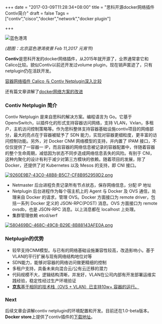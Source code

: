 +++
date = "2017-03-09T11:28:34+08:00"
title = "思科开源docker网络插件Contiv简介"
draft = false
Tags = ["contiv","cisco","docker","network","docker plugin"]

+++

![蓝色港湾](http://olz1di9xf.bkt.clouddn.com/2017021162.jpg)

*(题图：北京蓝色港湾夜景 Feb 11,2017 元宵节)*

**Contiv**是思科开发的docker网络插件，从2015年就开源了，业界通常拿它和Calico比较。貌似Contiv以前还开发过volume plugin，现在销声匿迹了，只有netplugin仍在活跃开发。

[容器网络插件 Calico 与 Contiv Netplugin深入比较](http://dockone.io/article/1935)

还有篇文章讲解了[docker网络方案的改进](http://blog.dataman-inc.com/shurenyun-docker-133/)

### Contiv Netplugin 简介

Contiv Netplugin 是来自思科的解决方案。编程语言为 Go。它基于 OpenvSwitch，以插件化的形式支持容器访问网络，支持 VLAN，Vxlan，多租户，主机访问控制策略等。作为思科整体支持容器基础设施contiv项目的网络部分，最大的亮点在于容器被赋予了 SDN 能力，实现对容器更细粒度，更丰富的访问控制功能。另外，对 Docker CNM 网络模型的支持，并内置了 IPAM 接口，不仅仅提供了一容器一 IP，而且容器的网络信息被记录的容器配置中，伴随着容器的整个生命周期，减低因为状态不同步造成网络信息丢失的风险。有别于 CNI，这种内聚化的设计有利于减少对第三方模块的依赖。随着项目的发展，除了 Docker，还提供了对 Kubernetes 以及 Mesos 的支持，即 CNI 接口。

[![9260E9B7-43C0-48B8-B5C7-CF8B952959D2.png](http://dockerone.com/uploads/article/20161221/c737f78ce7c50c84e49648aaf771a6b4.png)](http://dockerone.com/uploads/article/20161221/c737f78ce7c50c84e49648aaf771a6b4.png)

- Netmaster 后台进程负责记录所有节点状态，保存网络信息，分配 IP 地址
- Netplugin 后台进程作为每个宿主机上的 Agent 与 Docker 及 OVS 通信，处理来自 Docker 的请求，管理 OVS。Docker 方面接口为 remote driver，包括一系列 Docker 定义的 JSON-RPC(POST) 消息。OVS 方面接口为 remote ovsdb，也是 JSON-RPC 消息。以上消息都在 localhost 上处理。
- 集群管理依赖 etcd/serf

[![580469BC-468C-49C8-B29E-8B88143AFE0A.png](http://dockerone.com/uploads/article/20161221/852b276222482c4740b690eb7f078409.png)](http://dockerone.com/uploads/article/20161221/852b276222482c4740b690eb7f078409.png)

### Netplugin的优势

- 较早支持CNM模型。与已有的网络基础设施兼容性较高，改造影响小。基于VLAN的平行扩展与现有网络结构地位对等
- SDN能力，能够对容器的网络访问做更精细的控制
- 多租户支持，具备未来向混合云/公有云迁移的潜力
- 代码规模不大，逻辑结构清晰，并发好，VLAN在公司内部有开发部署运维实践经验，稳定性经过生产环境验证
- <u>**京东**基于相同的技术栈（OVS + VLAN）已支持10w+ 容器的运行。</u>

### Next

后续文章会讲解contiv netplugin的环境配置和开发。目前还在1.0-beta版本。**Docker store**上提供了contiv插件的[下载地址](https://store.docker.com/plugins/803eecee-0780-401a-a454-e9523ccf86b3)。
